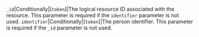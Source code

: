  `_id`|Conditionally|[`token`]|The logical resource ID associated with the resource. This parameter is required if the `identifier` parameter is not used.
 `identifier`|Conditionally|[`token`]|The person identifier. This parameter is required if the `_id` parameter is not used.
